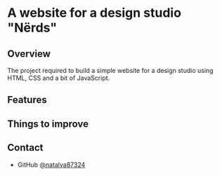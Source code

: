 # A website for a design studio "Nёrds"

## Overview

The project required to build a simple website for a design studio using HTML, CSS and a bit of JavaScript. 

## Features

## Things to improve

## Contact
- GitHub [@natalya87324](https://github.com/natalya87324)
